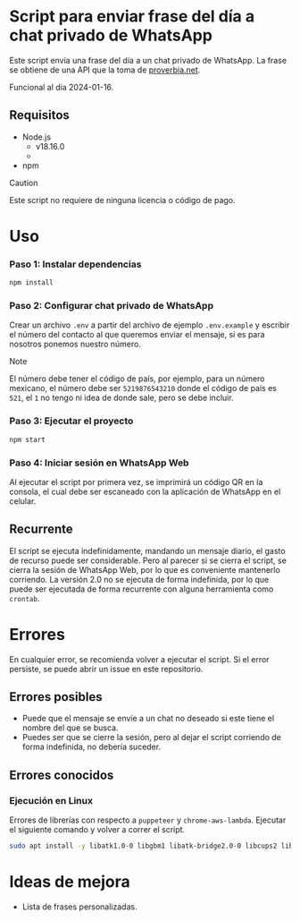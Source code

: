 # Script para enviar frase del día a chat privado de WhatsApp

Este script envía una frase del día a un chat privado de WhatsApp. La frase se
obtiene de una API que la toma de [proverbia.net](https://proverbia.net/).

Funcional al día 2024-01-16.

## Requisitos

- Node.js
  - v18.16.0
  -
- npm

> [!CAUTION] 
> Este script no requiere de ninguna licencia o código de pago.

# Uso

### Paso 1: Instalar dependencias

```bash
npm install
```

### Paso 2: Configurar chat privado de WhatsApp

Crear un archivo `.env` a partir del archivo de ejemplo `.env.example` y
escribir el número del contacto al que queremos enviar el mensaje, si es para
nosotros ponemos nuestro número.

> [!NOTE] 
> El número debe tener el código de país, por ejemplo, para un número
> mexicano, el número debe ser `5219876543210` donde el código de país es `521`,
> el `1` no tengo ni idea de donde sale, pero se debe incluir.

### Paso 3: Ejecutar el proyecto

```bash
npm start
```

### Paso 4: Iniciar sesión en WhatsApp Web

Al ejecutar el script por primera vez, se imprimirá un código QR en la consola,
el cual debe ser escaneado con la aplicación de WhatsApp en el celular.

## Recurrente

El script se ejecuta indefinidamente, mandando un mensaje diario, el gasto de
recurso puede ser considerable. Pero al parecer si se cierra el script, se
cierra la sesión de WhatsApp Web, por lo que es conveniente mantenerlo
corriendo. La versión 2.0 no se ejecuta de forma indefinida, por lo que puede
ser ejecutada de forma recurrente con alguna herramienta como `crontab`.

# Errores

En cualquier error, se recomienda volver a ejecutar el script. Si el error
persiste, se puede abrir un issue en este repositorio.

## Errores posibles

- Puede que el mensaje se envíe a un chat no deseado si este tiene el nombre del
  que se busca.
- Puedes ser que se cierre la sesión, pero al dejar el script corriendo de forma
  indefinida, no debería suceder.

## Errores conocidos

### Ejecución en Linux

Errores de librerías con respecto a `puppeteer` y `chrome-aws-lambda`. Ejecutar
el siguiente comando y volver a correr el script.

```bash
sudo apt install -y libatk1.0-0 libgbm1 libatk-bridge2.0-0 libcups2 libxcomposite1 libxdamage1 libxfixes3 libxrandr2 libgm1 libxkbcommon0 libpango-1.0-0 libcairo2 libasound2
```

# Ideas de mejora

- Lista de frases personalizadas.
